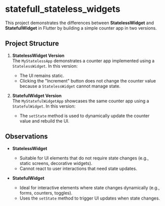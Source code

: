# statefull_stateless_widgets

This project demonstrates the differences between **StatelessWidget** and **StatefulWidget** in Flutter by building a simple counter app in two versions.

## Project Structure

1. **StatelessWidget Version**  
   The `MyStatelessApp` demonstrates a counter app implemented using a `StatelessWidget`. In this version:
   - The UI remains static.
   - Clicking the "Increment" button does not change the counter value because a `StatelessWidget` cannot manage state.

2. **StatefulWidget Version**  
   The `MyStatefulWidgetApp` showcases the same counter app using a `StatefulWidget`. In this version:
   - The `setState` method is used to dynamically update the counter value and rebuild the UI.

## Observations

- **StatelessWidget**  
  - Suitable for UI elements that do not require state changes (e.g., static screens, decorative widgets).
  - Cannot react to user interactions that need state updates.

- **StatefulWidget**  
  - Ideal for interactive elements where state changes dynamically (e.g., forms, counters, toggles).
  - Uses the `setState` method to trigger UI updates when state changes.
